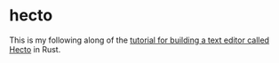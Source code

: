 # hecto

This is my following along of the [tutorial for building a text editor called Hecto][tutorial] in Rust.

[tutorial]: https://www.flenker.blog/hecto/
